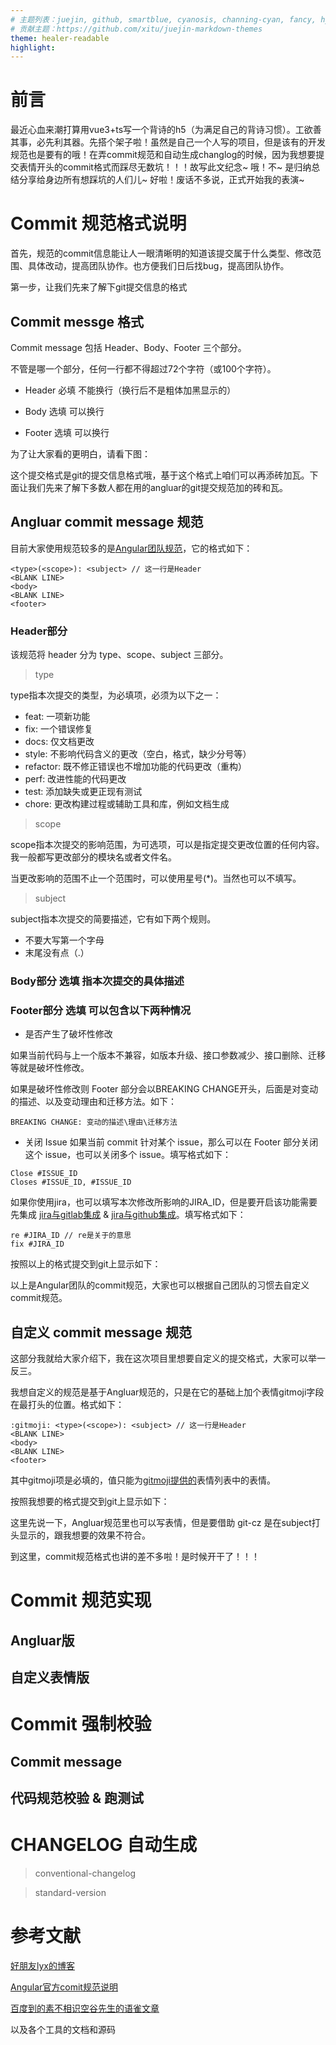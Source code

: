 ```yaml
---
# 主题列表：juejin, github, smartblue, cyanosis, channing-cyan, fancy, hydrogen, condensed-night-purple, greenwillow, v-green, vue-pro, healer-readable, mk-cute, jzman, geek-black, awesome-green, cyanosis
# 贡献主题：https://github.com/xitu/juejin-markdown-themes
theme: healer-readable
highlight:
---
```

# 前言
最近心血来潮打算用vue3+ts写一个背诗的h5（为满足自己的背诗习惯）。工欲善其事，必先利其器。先搭个架子啦！虽然是自己一个人写的项目，但是该有的开发规范也是要有的哦！在弄commit规范和自动生成changlog的时候，因为我想要提交表情开头的commit格式而踩尽无数坑！！！故写此文纪念~ 哦！不~ 是归纳总结分享给身边所有想踩坑的人们儿~ 好啦！废话不多说，正式开始我的表演~

# Commit 规范格式说明
首先，规范的commit信息能让人一眼清晰明的知道该提交属于什么类型、修改范围、具体改动，提高团队协作。也方便我们日后找bug，提高团队协作。

第一步，让我们先来了解下git提交信息的格式

## Commit messge 格式

Commit message 包括 Header、Body、Footer 三个部分。

不管是哪一个部分，任何一行都不得超过72个字符（或100个字符）。

- Header 必填 不能换行（换行后不是粗体加黑显示的）

- Body 选填 可以换行

- Footer 选填 可以换行

为了让大家看的更明白，请看下图：


这个提交格式是git的提交信息格式哦，基于这个格式上咱们可以再添砖加瓦。下面让我们先来了解下多数人都在用的angluar的git提交规范加的砖和瓦。

## Angluar commit message 规范

目前大家使用规范较多的是[Angular团队规范](https://github.com/angular/angular.js/blob/master/DEVELOPERS.md#-git-commit-guidelines)，它的格式如下：

```
<type>(<scope>): <subject> // 这一行是Header
<BLANK LINE>
<body>
<BLANK LINE>
<footer>
```
### Header部分

该规范将 header 分为 type、scope、subject 三部分。

> type

type指本次提交的类型，为必填项，必须为以下之一：

- feat: 一项新功能
- fix: 一个错误修复
- docs: 仅文档更改
- style: 不影响代码含义的更改（空白，格式，缺少分号等）
- refactor: 既不修正错误也不增加功能的代码更改（重构）
- perf: 改进性能的代码更改
- test: 添加缺失或更正现有测试
- chore: 更改构建过程或辅助工具和库，例如文档生成

> scope

scope指本次提交的影响范围，为可选项，可以是指定提交更改位置的任何内容。我一般都写更改部分的模块名或者文件名。

当更改影响的范围不止一个范围时，可以使用星号(*)。当然也可以不填写。

> subject

subject指本次提交的简要描述，它有如下两个规则。

- 不要大写第一个字母
- 末尾没有点（.）

### Body部分 选填 指本次提交的具体描述

### Footer部分 选填 可以包含以下两种情况
- 是否产生了破坏性修改

如果当前代码与上一个版本不兼容，如版本升级、接口参数减少、接口删除、迁移等就是破坏性修改。

如果是破坏性修改则 Footer 部分会以BREAKING CHANGE开头，后面是对变动的描述、以及变动理由和迁移方法。如下：

```
BREAKING CHANGE: 变动的描述\理由\迁移方法
```

- 关闭 Issue
如果当前 commit 针对某个 issue，那么可以在 Footer 部分关闭这个 issue，也可以关闭多个 issue。填写格式如下：

```
Close #ISSUE_ID
Closes #ISSUE_ID, #ISSUE_ID
```
如果你使用jira，也可以填写本次修改所影响的JIRA_ID，但是要开启该功能需要先集成 [jira与gitlab集成](https://docs.gitlab.com/ee/user/project/integrations/jira.html) & [jira与github集成](https://support.atlassian.com/jira-cloud-administration/docs/integrate-with-github/)。填写格式如下：

```
re #JIRA_ID // re是关于的意思
fix #JIRA_ID
```

按照以上的格式提交到git上显示如下：


以上是Angular团队的commit规范，大家也可以根据自己团队的习惯去自定义commit规范。

## 自定义 commit message 规范
这部分我就给大家介绍下，我在这次项目里想要自定义的提交格式，大家可以举一反三。

我想自定义的规范是基于Angluar规范的，只是在它的基础上加个表情gitmoji字段在最打头的位置。格式如下：

```
:gitmoji: <type>(<scope>): <subject> // 这一行是Header
<BLANK LINE>
<body>
<BLANK LINE>
<footer>
```

其中gitmoji项是必填的，值只能为[gitmoji提供的](https://gitmoji.dev/)表情列表中的表情。

按照我想要的格式提交到git上显示如下：


这里先说一下，Angluar规范里也可以写表情，但是要借助 git-cz 是在subject打头显示的，跟我想要的效果不符合。

到这里，commit规范格式也讲的差不多啦！是时候开干了！！！

# Commit 规范实现

## Angluar版

## 自定义表情版

# Commit 强制校验

## Commit message

## 代码规范校验 & 跑测试

# CHANGELOG 自动生成

> conventional-changelog

> standard-version

# 参考文献

[好朋友lyx的博客](https://lyxdream.github.io)

[Angular官方comit规范说明](https://github.com/angular/angular.js/blob/master/DEVELOPERS.md#-git-commit-guidelines)

[百度到的素不相识空谷先生的语雀文章](https://www.yuque.com/arvinxx-fe/workflow/e25c3948-dbae-4fc2-94af-661e883a2ef5)

以及各个工具的文档和源码